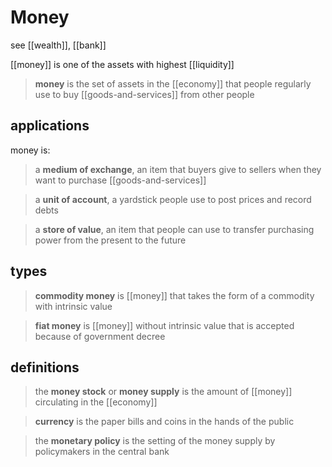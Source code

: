 # Money

see [[wealth]], [[bank]]

[[money]] is one of the assets with highest [[liquidity]]

> **money** is the set of assets in the [[economy]] that people regularly use to buy [[goods-and-services]] from other people

## applications

money is:

> a **medium of exchange**, an item that buyers give to sellers when they want to purchase [[goods-and-services]]

> a **unit of account**, a yardstick people use to post prices and record debts

> a **store of value**, an item that people can use to transfer purchasing power from the present to the future

## types

> **commodity money** is [[money]] that takes the form of a commodity with intrinsic value

> **fiat money** is [[money]] without intrinsic value that is accepted because of government decree

## definitions

> the **money stock** or **money supply** is the amount of [[money]] circulating in the [[economy]]

> **currency** is the paper bills and coins in the hands of the public

> the **monetary policy** is the setting of the money supply by policymakers in the central bank

